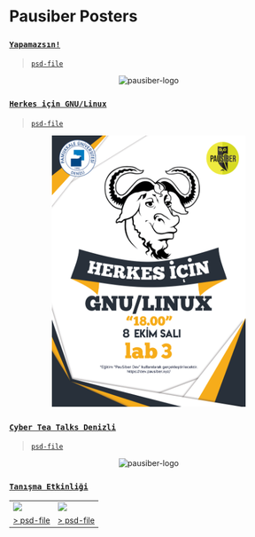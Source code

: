 # Pausiber Posters 

### [`Yapamazsın!`](images/posters/yapamazsin/yapamazsin.png)

> [`psd-file`](images/posters/yapamazsin/yapamazsin.psd)

<p align="center">
	<img alt="pausiber-logo" src="images/posters/yapamazsin/yapamazsin.png" width="350">
</p>

### [`Herkes için GNU/Linux`](images/posters/herkes-icin-gnu-linux/gnu-linux-egtimi-poster-2019.png)

> [`psd-file`](images/posters/herkes-icin-gnu-linux/gnu-linux-egtimi-poster-2019.psd)

<p align="center">
	<img alt="pausiber-logo" src="images/posters/herkes-icin-gnu-linux/gnu-linux-egtimi-poster-2019.png" width="350">
</p>

### [`Cyber Tea Talks Denizli`](images/posters/cyber-talk/cyber-talk-duvar-gorseli.png)

> [`psd-file`](images/posters/cyber-talk/cyber-tea-talks-2020.psd)

<p align="center">
	<img alt="pausiber-logo" src="images/posters/cyber-talk/cyber-talk-duvar-gorseli.png" width="350">
</p>

### [`Tanışma Etkinliği`](images/posters/tanisma-etkinligi/)

<table align=center>
  <tr>
    <td><img src="images/posters/tanisma-etkinligi/tanisma-etkinligi.png" width=350 ></td>
     <td><img src="images/posters/tanisma-etkinligi/tanisma-etkinligi-2020.png" width=350></td>
  </tr>
  <tr>
    <td> <a href="images/posters/tanisma-etkinligi/tanisma-etkinligi-2019.psd">> psd-file</a> </td>
    <td> <a href="images/posters/tanisma-etkinligi/tanisma-etkinligi-2020.psd">> psd-file</a> </td>
  </tr>
 </table>

